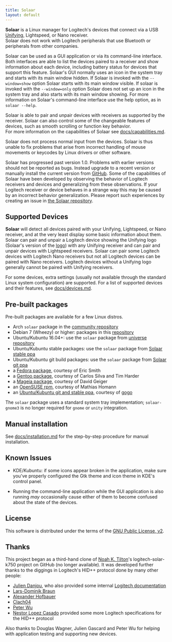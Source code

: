 ```yaml
---
title: Solaar
layout: default
---
```


**Solaar** is a Linux manager for Logitech's devices that connect via a USB 
[Unifying][unifying], Lightspeed, or Nano receiver.  
Solaar does not work with Logitech peripherals that
use Bluetooth or peripherals from other companies.

Solaar can be used as a GUI application or via its command-line interface.
Both interfaces are able to list the devices paired to a receiver and
show information about each device, including battery status for devices that support this feature.
Solaar's GUI normally uses an icon in the system tray and starts with its main window hidden.
If Solaar is invoked with the `--window=show` option Solaar starts with its main window visible.
If solaar is invoked with the `--window=only` option Solaar does not set up an icon in the
system tray and also starts with its main window showing.
For more information on Solaar's command-line interface use the help option,
as in `solaar --help`.

Solaar is able to pair and unpair devices with 
receivers as supported by the receiver.  Solaar can also control
some of the changeable features of devices, such as smooth scrolling or
function key behavior.  
For more information on the capabilities of Solaar see
[docs/capabilities.md](https://pwr-solaar.github.io/Solaar/capabilities).

Solaar does not process normal input from the devices.  Solaar is thus unable
to fix problems that arise from incorrect handling of mouse movements or keycodes
by Linux drivers or other software.

Solaar has progressed past version 1.0.  Problems with earlier versions should
not be reported as bugs.  Instead upgrade to a recent version or manually install
the current version from [GitHub](https://github.com/pwr-Solaar/Solaar).
Some of the capabilities of Solaar have been developed by observing the behavior of
Logitech receivers and devices and generalizing from these observations.
If your Logitech receiver or device behaves in a strange way this may be caused by
an incorrect behavior generalization.
Please report such experiences by creating an issue in 
[the Solaar repository](https://.../...Solaar...).

[unifying]: https://en.wikipedia.org/wiki/Logitech_Unifying_receiver

## Supported Devices

**Solaar** will detect all devices paired with your Unifying, Lightspeed, or Nano
receiver, and at the very least display some basic information about them.
Solaar can pair and unpair a Logitech device showing the Unifying logo (Solaar's version of the [logo][logo])
with any Unifying receiver and can pair and unpair devices with Lightspeed receivers.
Solaar can pair some Logitech
devices with Logitech Nano receivers but not all Logitech devices can be
paired with Nano receivers.  Logitech devices without a Unifying logo
generally cannot be paired with Unifying receivers.

For some devices, extra settings (usually not available through the standard
Linux system configuration) are supported. For a list of supported devices
and their features, see [docs/devices.md](https://pwr-solaar.github.io/Solaar/devices).

[logo]: https://pwr-solaar.github.io/Solaar/assets/solaar.svg

## Pre-built packages

Pre-built packages are available for a few Linux distros.

* Arch `solaar` package in the [community repository][arch]
* Debian 7 (Wheezy) or higher: packages in this [repository](https://pwr-solaar.github.io/Solaar/debian)
* Ubuntu/Kubuntu 16.04+: use the `solaar` package from [universe repository][universe repository]
* Ubuntu/Kubuntu stable packages: use the `solaar` package from [Solaar stable ppa][ppa2]
* Ubuntu/Kubuntu git build packages: use the `solaar` package from [Solaar git ppa][ppa1]
* a [Fedora package][fedora], courtesy of Eric Smith
* a [Gentoo package][gentoo], courtesy of Carlos Silva and Tim Harder
* a [Mageia package][mageia], courtesy of David Geiger
* an [OpenSUSE rpm][opensuse], courtesy of Mathias Homann
* an [Ubuntu/Kubuntu git and stable ppa][ppa3], courtesy of [gogo][ppa4]

The `solaar` package uses a standard system tray implementation; `solaar-gnome3` is no longer required for `gnome` or `unity` integration.

[ppa4]: https://launchpad.net/~trebelnik-stefina
[ppa3]: https://launchpad.net/~solaar-unifying
[ppa2]: https://launchpad.net/~solaar-unifying/+archive/ubuntu/stable
[ppa1]: https://launchpad.net/~solaar-unifying/+archive/ubuntu/ppa
[ppa]: http://launchpad.net/~daniel.pavel/+archive/solaar
[arch]: https://www.archlinux.org/packages/community/any/solaar/
[fedora]: https://apps.fedoraproject.org/packages/solaar
[gentoo]: https://packages.gentoo.org/packages/app-misc/solaar
[mageia]: http://mageia.madb.org/package/show/release/cauldron/application/0/name/solaar
[opensuse]: http://software.opensuse.org/package/Solaar
[universe repository]: http://packages.ubuntu.com/search?keywords=solaar&searchon=names&suite=all&section=all


## Manual installation

See [docs/installation.md](https://pwr-solaar.github.io/Solaar/installation) for the step-by-step procedure for manual installation.


## Known Issues

- KDE/Kubuntu: if some icons appear broken in the application, make sure you've
  properly configured the Gtk theme and icon theme in KDE's control panel.

- Running the command-line application while the GUI
  application is also running *may* occasionally cause either of them to become
  confused about the state of the devices.


## License

This software is distributed under the terms of the
[GNU Public License, v2](COPYING).


## Thanks

This project began as a third-hand clone of [Noah K. Tilton](https://github.com/noah)'s
logitech-solar-k750 project on GitHub (no longer available). It was developed
further thanks to the diggings in Logitech's HID++ protocol done by many other
people:

- [Julien Danjou](http://julien.danjou.info/blog/2012/logitech-k750-linux-support),
who also provided some internal
[Logitech documentation](http://julien.danjou.info/blog/2012/logitech-unifying-upower)
- [Lars-Dominik Braun](http://6xq.net/git/lars/lshidpp.git)
- [Alexander Hofbauer](http://derhofbauer.at/blog/blog/2012/08/28/logitech-performance-mx)
- [Clach04](http://bitbucket.org/clach04/logitech-unifying-receiver-tools)
- [Peter Wu](https://lekensteyn.nl/logitech-unifying.html)
- [Nestor Lopez Casado](http://drive.google.com/folderview?id=0BxbRzx7vEV7eWmgwazJ3NUFfQ28)
provided some more Logitech specifications for the HID++ protocol

Also thanks to Douglas Wagner, Julien Gascard and Peter Wu for helping with
application testing and supporting new devices.
